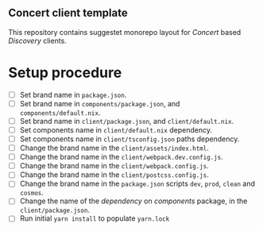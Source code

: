 ## Concert client template

This repository contains suggestet monorepo layout for _Concert_ based _Discovery_
clients.

# Setup procedure

- [ ] Set brand name in `package.json`.
- [ ] Set brand name in `components/package.json`, and `components/default.nix`.
- [ ] Set brand name in `client/package.json`, and `client/default.nix`.
- [ ] Set components name in `client/default.nix` dependency.
- [ ] Set components name in `client/tsconfig.json` paths dependency.
- [ ] Change the brand name in the `client/assets/index.html`.
- [ ] Change the brand name in the `client/webpack.dev.config.js`.
- [ ] Change the brand name in the `client/webpack.config.js`.
- [ ] Change the brand name in the `client/postcss.config.js`.
- [ ] Change the brand name in the `package.json` scripts `dev`, `prod`, `clean` and `cosmos`.
- [ ] Change the name of the _dependency_ on _components_ package,
      in the `client/package.json`.
- [ ] Run initial `yarn install` to populate `yarn.lock`
